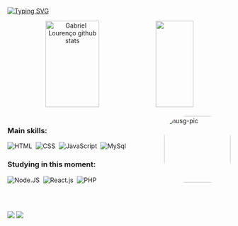 [![Typing SVG](https://readme-typing-svg.herokuapp.com/?color=D9D1C4&size=35&center=true&vCenter=true&width=1000&lines=Hello,+my+name+is+Gabriel+Lourenço;I'm+20+years;I+from+Brazil,+MG;I+study+systems+information;this+is+the+space+where+I+share+my+studies;Be+Welcome!+:%29)](https://git.io/typing-svg)

<div align="center">  
  <img width="49%" height="195px" src="https://github-readme-stats.vercel.app/api?username=ognusg&show_icons=true&count_private=true&hide_border=true&title_color=&icon_color=D9D1C4&text_color=D9D1C4&bg_color=0d1117" alt="Gabriel Lourenço github stats" /> 
  <img width="41%" height="195px" src="https://github-readme-stats.vercel.app/api/top-langs/?username=ognusg&layout=compact&hide_border=true&title_color=D9D1C4&text_color=D9D1C4&bg_color=0d1117" />
</div>


<div style="display: inline_block"><br>
  <img align="right" alt="nusg-pic" height="150" style="border-radius:50px;" src="https://i.pinimg.com/736x/b4/f3/3c/b4f33c0905d83f0ca62e863090f0da24.jpg">
</div>

### Main skills:
![HTML](https://img.shields.io/badge/-html-0D1117?style=for-the-badge&logo=html5&labelColor=0D1117)&nbsp;
![CSS](https://img.shields.io/badge/-CSS-0D1117?style=for-the-badge&logo=CSS3&logoColor=1572B6&labelColor=0D1117)&nbsp;
![JavaScript](https://img.shields.io/badge/-JavaScript-0D1117?style=for-the-badge&logo=javascript&labelColor=0D1117&textColor=0D1117)&nbsp;
![MySql](https://img.shields.io/badge/-MySql-0D1117?style=for-the-badge&logo=MySql&labelColor=0D1117&textColor=0D1117)&nbsp;
  
### Studying in this moment:
![Node.JS](https://img.shields.io/badge/-Node.JS-0D1117?style=for-the-badge&logo=node.js&labelColor=0D1117&textColor=0D1117)&nbsp;
![React.js](https://img.shields.io/badge/-React.js-0D1117?style=for-the-badge&logo=react&labelColor=0D1117)&nbsp;
![PHP](https://img.shields.io/badge/-php-0D1117?style=for-the-badge&logo=php&logoColor=purple&labelColor=0D1117)&nbsp; 

<br><br>
 
  <a href = "mailto:glourenco150@gmail.com"><img src="https://img.shields.io/badge/-Gmail-%23333?style=for-the-badge&logo=gmail&logoColor=white" target="_blank"></a>
  <a href="https://www.linkedin.com/in/gabriel-louren%C3%A7o-b50492212/" target="_blank"><img src="https://img.shields.io/badge/-LinkedIn-%230077B5?style=for-the-badge&logo=linkedin&logoColor=white" target="_blank"></a>

